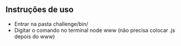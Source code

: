 ## Instruções de uso

* Entrar na pasta challenge/bin/
* Digitar o comando no terminal node www (não precisa colocar .js depois do www)
